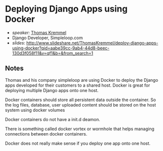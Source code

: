 # Deploying Django Apps using Docker 

* *speaker:* [Thomas Kremmel](http://www.simpleloop.com)
* Django Developer, Simpleloop.com 
* *slides*: http://www.slideshare.net/ThomasKremmel/deploy-django-apps-using-docker?qid=aabe39cc-9ab4-44d8-beec-130d3f058f11&v=qf1&b=&from_search=1 

## Notes

Thomas and his company simpleloop are using Docker to deploy the Django apps developed for their customers to a shared host. Docker is great for deploying multiple Django apps onto one host.

Docker containers should store all persistent data outside the container. So the log files, database, user uploaded content should be stored on the host system using docker volumes

Docker containers do not have a init.d deamon.

There is something called docker vortex or wormhole that helps managing connections between docker containers.

Docker does not really make sense if you deploy one app onto one host.

